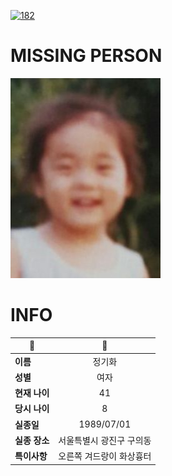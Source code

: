 [![182](https://img.shields.io/badge/%EC%8B%A4%EC%A2%85%EC%8B%A0%EA%B3%A0%EB%8A%94%20%EA%B5%AD%EB%B2%88%EC%97%86%EC%9D%B4-182-blue)](http://safe182.go.kr/index.do)

# MISSING PERSON

<img src="./missing_person.jpg">

# INFO

|🔑|💎|
|--|:--:|
|**이름**|정기화|
|**성별**|여자|
|**현재 나이**|41|
|**당시 나이**|8|
|**실종일**|1989/07/01|
|**실종 장소**|서울특별시 광진구 구의동 |
|**특이사항**|오른쪽 겨드랑이 화상흉터|
